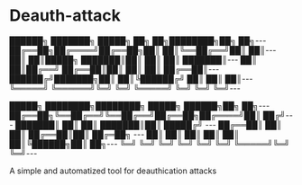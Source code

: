 # Deauth-attack



██████╗ ███████╗ █████╗ ██╗   ██╗████████╗██╗  ██╗---
██╔══██╗██╔════╝██╔══██╗██║   ██║╚══██╔══╝██║  ██║---
██║  ██║█████╗  ███████║██║   ██║   ██║   ███████║---
██║  ██║██╔══╝  ██╔══██║██║   ██║   ██║   ██╔══██║---
██████╔╝███████╗██║  ██║╚██████╔╝   ██║   ██║  ██║---
╚═════╝ ╚══════╝╚═╝  ╚═╝ ╚═════╝    ╚═╝   ╚═╝  ╚═╝---


 █████╗ ████████╗████████╗ █████╗  ██████╗██╗  ██╗---
██╔══██╗╚══██╔══╝╚══██╔══╝██╔══██╗██╔════╝██║ ██╔╝---
███████║   ██║      ██║   ███████║██║     █████╔╝ ---
██╔══██║   ██║      ██║   ██╔══██║██║     ██╔═██╗ ---
██║  ██║   ██║      ██║   ██║  ██║╚██████╗██║  ██╗---
╚═╝  ╚═╝   ╚═╝      ╚═╝   ╚═╝  ╚═╝ ╚═════╝╚═╝  ╚═╝---
                                                  
A simple and automatized tool for deauthication attacks
